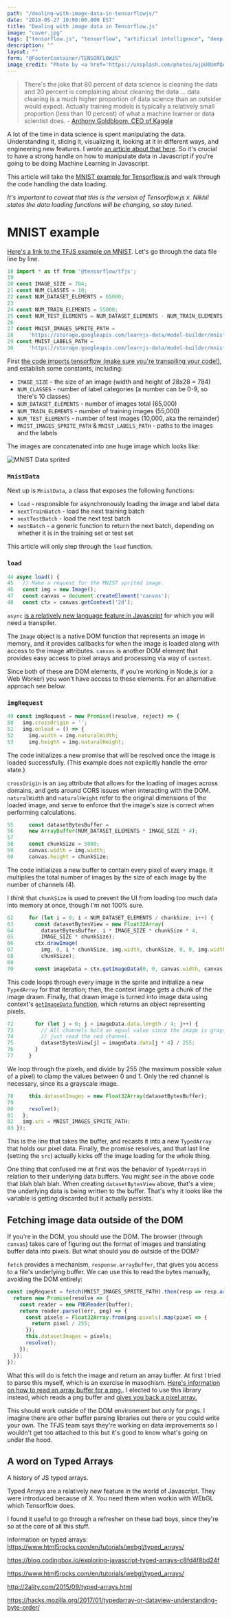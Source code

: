 ```yaml
---
path: "/dealing-with-image-data-in-tensorflowjs/"
date: "2018-05-27 10:00:00.000 EST"
title: "Dealing with image data in Tensorflow.js"
image: "cover.jpg"
tags: ["tensorflow.js", "tensorflow", "artificial intelligence", "deep learning", "machine learning", "image data"]
description: ""
layout: ""
form: "@FooterContainer/TENSORFLOWJS"
image_credit: "Photo by <a href='https://unsplash.com/photos/ajpU8UmfQAM?utm_source=unsplash&utm_medium=referral&utm_content=creditCopyText'>Hedi Alija</a>"
---
```


> There's the joke that 80 percent of data science is cleaning the data and 20 percent is complaining about cleaning the data ... data cleaning is a much higher proportion of data science than an outsider would expect. Actually training models is typically a relatively small proportion (less than 10 percent) of what a machine learner or data scientist does. - [Anthony Goldbloom, CEO of
> Kaggle](https://www.theverge.com/2017/11/1/16589246/machine-learning-data-science-dirty-data-kaggle-survey-2017)

A lot of the time in data science is spent manipulating the data. Understanding it, slicing it, visualizing it, looking at it in different ways, and engineering new features. I wrote [an article about that here](/common-patterns-for-analyzing-data/). So it's crucial to have a strong handle on how to manipulate data in Javascript if you're going to be doing Machine Learning in Javascript.

This article will take the [MNIST example for Tensorflow.js](https://github.com/tensorflow/tfjs-examples/blob/master/mnist/data.js) and walk through the code handling the data loading.

*It's important to caveat that this is the version of Tensorflow.js x. Nikhil states the data loading functions will be changing, so stay tuned.*

# MNIST example

[Here's a link to the TFJS example on MNIST](https://github.com/tensorflow/tfjs-examples/blob/master/mnist/data.js). Let's go through the data file line by line.

```javascript
18 import * as tf from '@tensorflow/tfjs';
19
20 const IMAGE_SIZE = 784;
21 const NUM_CLASSES = 10;
22 const NUM_DATASET_ELEMENTS = 65000;
23
24 const NUM_TRAIN_ELEMENTS = 55000;
25 const NUM_TEST_ELEMENTS = NUM_DATASET_ELEMENTS - NUM_TRAIN_ELEMENTS;
26
27 const MNIST_IMAGES_SPRITE_PATH =
28     'https://storage.googleapis.com/learnjs-data/model-builder/mnist_images.png';
29 const MNIST_LABELS_PATH =
30     'https://storage.googleapis.com/learnjs-data/model-builder/mnist_labels_uint8';`
```

First [the code imports tensorflow (make sure you're transpiling your code!)](/tensorflowjs-hello-world/), and establish some constants, including:

* `IMAGE_SIZE` - the size of an image (width and height of 28x28 = 784)
* `NUM_CLASSES` - number of label categories (a number can be 0-9, so there's 10 classes)
* `NUM_DATASET_ELEMENTS` - number of images total (65,000)
* `NUM_TRAIN_ELEMENTS` - number of training images (55,000)
* `NUM_TEST_ELEMENTS` - number of test images (10,000, aka the remainder)
* `MNIST_IMAGES_SPRITE_PATH` & `MNIST_LABELS_PATH` - paths to the images and the labels

The images are concatenated into one huge image which looks like:

![MNIST Data sprited](mnist.png "MNIST data as sprites")

### `MnistData`
Next up is `MnistData`, a class that exposes the following functions:

* `load` - responsible for asynchronously loading the image and label data
* `nextTrainBatch` - load the next training batch
* `nextTestBatch` - load the next test batch
* `nextBatch` - a generic function to return the next batch, depending on whether it is in the training set or test set

This article will only step through the `load` function.

### `load`
```javascript
44 async load() {
45   // Make a request for the MNIST sprited image.
46   const img = new Image();
47   const canvas = document.createElement('canvas');
48   const ctx = canvas.getContext('2d');
```

`async` [is a relatively new language feature in Javascript](/tensorflowjs-hello-world/#async-and-await) for which you will need a transpiler.

The `Image` object is a native DOM function that represents an image in memory, and it provides callbacks for when the image is loaded along with access to the image attributes. `canvas` is another DOM element that provides easy access to pixel arrays and processing via way of `context`.

Since both of these are DOM elements, if you're working in Node.js (or a Web Worker) you won't have access to these elements. For an alternative approach see below.

### `imgRequest`
```javascript
49 const imgRequest = new Promise((resolve, reject) => {
50   img.crossOrigin = '';
51   img.onload = () => {
52     img.width = img.naturalWidth;
53     img.height = img.naturalHeight;
```

The code initializes a new promise that will be resolved once the image is loaded successfully. (This example does not explicitly handle the error state.)

`crossOrigin` is an `img` attribute that allows for the loading of images across domains, and gets around CORS issues when interacting with the DOM. `naturalWidth` and `naturalHeight` refer to the original dimensions of the loaded image, and serve to enforce that the image's size is correct when performing calculations.

```javascript
55     const datasetBytesBuffer =
56     new ArrayBuffer(NUM_DATASET_ELEMENTS * IMAGE_SIZE * 4);
57
58     const chunkSize = 5000;
59     canvas.width = img.width;
60     canvas.height = chunkSize;
```
The code initializes a new buffer to contain every pixel of every image. It multiplies the total number of images by the size of each image by the number of channels (4).

I *think* that `chunkSize` is used to prevent the UI from loading too much data into memory at once, though I'm not 100% sure.

```javascript
62     for (let i = 0; i < NUM_DATASET_ELEMENTS / chunkSize; i++) {
63       const datasetBytesView = new Float32Array(
64         datasetBytesBuffer, i * IMAGE_SIZE * chunkSize * 4,
65         IMAGE_SIZE * chunkSize);
66       ctx.drawImage(
67         img, 0, i * chunkSize, img.width, chunkSize, 0, 0, img.width,
68         chunkSize);
69
70       const imageData = ctx.getImageData(0, 0, canvas.width, canvas.height);
```

This code loops through every image in the sprite and initialize a new `TypedArray` for that iteration; then, the context image gets a chunk of the image drawn. Finally, that drawn image is turned into image data using context's [`getImageData` function](https://developer.mozilla.org/en-US/docs/Web/API/CanvasRenderingContext2D/getImageData), which returns an object representing pixels.

```javascript
72       for (let j = 0; j < imageData.data.length / 4; j++) {
73         // All channels hold an equal value since the image is grayscale, so
74         // just read the red channel.
75         datasetBytesView[j] = imageData.data[j * 4] / 255;
76       }
77     }
```

We loop through the pixels, and divide by 255 (the maximum possible value of a pixel) to clamp the values between 0 and 1. Only the red channel is necessary, since its a grayscale image.

```javascript
78     this.datasetImages = new Float32Array(datasetBytesBuffer);
79
80     resolve();
81   };
82   img.src = MNIST_IMAGES_SPRITE_PATH;
83 });
```

This is the line that takes the buffer, and recasts it into a new `TypedArray` that holds our pixel data. Finally, the promise resolves, and that last line (setting the `src`) actually kicks off the image loading for the whole thing.

One thing that confused me at first was the behavior of `TypedArray`s in relation to their underlying data buffers. You might see in the above code that blah blah blah. When creating `datasetBytesView` above, that's a view; the underlying data is being written to the buffer. That's why it looks like the variable is getting discarded but it actually persists.

## Fetching image data outside of the DOM

If you're in the DOM, you should use the DOM. The browser (through `canvas`) takes care of figuring out the format of images and translating buffer data into pixels. But what should you do outside of the DOM?

`fetch` provides a mechanism, `response.arrayBuffer`, that gives you access to a file's underlying buffer. We can use this to read the bytes manually, avoiding the DOM entirely:

```javascript
const imgRequest = fetch(MNIST_IMAGES_SPRITE_PATH).then(resp => resp.arrayBuffer()).then(buffer => {
  return new Promise(resolve => {
    const reader = new PNGReader(buffer);
    return reader.parse((err, png) => {
      const pixels = Float32Array.from(png.pixels).map(pixel => {
        return pixel / 255;
      });
      this.datasetImages = pixels;
      resolve();
    });
  });
});
```

What this will do is fetch the image and return an array buffer. At first I tried to parse this myself, which is an exercise in masochism. [Here's information on how to read an array buffer for a png.](http://www.libpng.org/pub/png/spec/1.2/PNG-Structure.html). I elected to use this library instead, which reads a png buffer and [gives you back a pixel array.](https://github.com/arian/pngjs)

This should work outside of the DOM environment but only for pngs. I imagine there are other buffer parsing libraries out there or you could write your own. The TFJS team says they're working on data improvements so I wouldn't get too attached to this but it's good to know what's going on under the hood.

## A word on Typed Arrays

A history of JS typed arrays.

Typed Arrays are a relatively new feature in the world of Javascript. They were introduced because of X. You need them when workin with WEbGL which Tensorflow does.

I found it useful to go through a refresher on these bad boys, since they're so at the core of all this stuff.

Information on typed arrays: https://www.html5rocks.com/en/tutorials/webgl/typed_arrays/

https://blog.codingbox.io/exploring-javascript-typed-arrays-c8fd4f8bd24f

https://www.html5rocks.com/en/tutorials/webgl/typed_arrays/

http://2ality.com/2015/09/typed-arrays.html

https://hacks.mozilla.org/2017/01/typedarray-or-dataview-understanding-byte-order/


